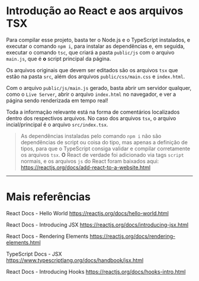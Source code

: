 # Introdução ao React e aos arquivos TSX

Para compilar esse projeto, basta ter o Node.js e o TypeScript instalados, e
executar o comando `npm i`, para instalar as dependências e, em seguida,
executar o comando `tsc`, que criará a pasta `public/js` com o arquivo
`main.js`, que é **o** script principal da página.

Os arquivos originais que devem ser editados são os arquivos `tsx` que estão na
pasta `src`, além dos arquivos `public/css/main.css` e `index.html`.

Com o arquivo `public/js/main.js` gerado, basta abrir um servidor qualquer, como
o `Live Server`, abrir o arquivo `index.html` no navegador, e ver a página sendo
renderizada em tempo real!

Toda a informação relevante está na forma de comentários localizados dentro dos
respectivos arquivos. No caso dos arquivos `tsx`, o arquivo incial/principal é o
arquivo `src/index.tsx`.

> As dependências instaladas pelo comando `npm i` não são dependências de script
> ou coisa do tipo, mas apenas a definição de tipos, para que o TypeScript
> consiga validar e compilar corretamente os arquivos `tsx`. **O** React de
> verdade foi adicionado via tags `script` normais, e os arquivos `js` do React
> foram baixados aqui: https://reactjs.org/docs/add-react-to-a-website.html

--------------------------------------------------------------------------------

# Mais referências

React Docs - Hello World
https://reactjs.org/docs/hello-world.html

React Docs - Introducing JSX
https://reactjs.org/docs/introducing-jsx.html

React Docs - Rendering Elements
https://reactjs.org/docs/rendering-elements.html

TypeScript Docs - JSX
https://www.typescriptlang.org/docs/handbook/jsx.html

React Docs - Introducing Hooks
https://reactjs.org/docs/hooks-intro.html
